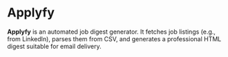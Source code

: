 # Applyfy
**Applyfy** is an automated job digest generator. It fetches job listings (e.g., from LinkedIn), parses them from CSV, and generates a professional HTML digest suitable for email delivery.
